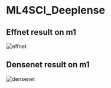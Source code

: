 # ML4SCI_Deeplense

## Effnet result on m1
![effnet](https://user-images.githubusercontent.com/46323270/173773470-d8e7d70d-366e-49d0-9c6a-8db388d88321.png)

## Densenet result on m1
![densenet](https://user-images.githubusercontent.com/46323270/173773606-276248eb-21a1-46d6-906d-05894628f7b3.png)


